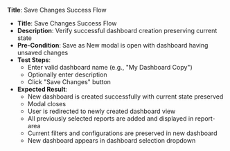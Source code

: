**Title**: Save Changes Success Flow

* **Title**: Save Changes Success Flow
* **Description**: Verify successful dashboard creation preserving current state
* **Pre-Condition**: Save as New modal is open with dashboard having unsaved changes
* **Test Steps**:
  * Enter valid dashboard name (e.g., "My Dashboard Copy")
  * Optionally enter description
  * Click "Save Changes" button
* **Expected Result**:
  * New dashboard is created successfully with current state preserved
  * Modal closes
  * User is redirected to newly created dashboard view
  * All previously selected reports are added and displayed in report-area
  * Current filters and configurations are preserved in new dashboard
  * New dashboard appears in dashboard selection dropdown